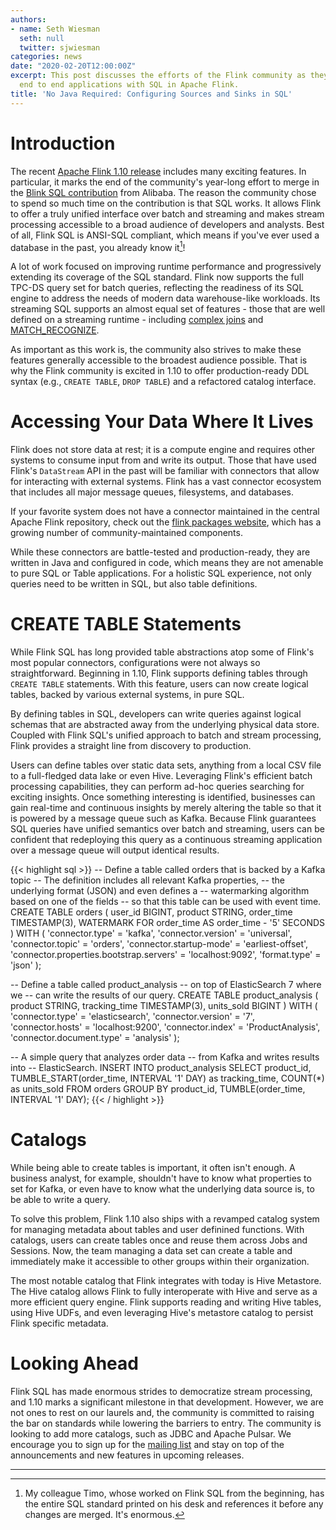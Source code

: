 ```yaml
---
authors:
- name: Seth Wiesman
  seth: null
  twitter: sjwiesman
categories: news
date: "2020-02-20T12:00:00Z"
excerpt: This post discusses the efforts of the Flink community as they relate to
  end to end applications with SQL in Apache Flink.
title: 'No Java Required: Configuring Sources and Sinks in SQL'
---
```


# Introduction

The recent [Apache Flink 1.10 release](https://flink.apache.org/news/2020/02/11/release-1.10.0.html) includes many exciting features.
In particular, it marks the end of the community's year-long effort to merge in the [Blink SQL contribution](https://flink.apache.org/news/2019/02/13/unified-batch-streaming-blink.html) from Alibaba.
The reason the community chose to spend so much time on the contribution is that SQL works.
It allows Flink to offer a truly unified interface over batch and streaming and makes stream processing accessible to a broad audience of developers and analysts.
Best of all, Flink SQL is ANSI-SQL compliant, which means if you've ever used a database in the past, you already know it[^1]!

A lot of work focused on improving runtime performance and progressively extending its coverage of the SQL standard.
Flink now supports the full TPC-DS query set for batch queries, reflecting the readiness of its SQL engine to address the needs of modern data warehouse-like workloads.
Its streaming SQL supports an almost equal set of features - those that are well defined on a streaming runtime - including [complex joins](https://ci.apache.org/projects/flink/flink-docs-release-1.10/dev/table/streaming/joins.html) and [MATCH_RECOGNIZE](https://ci.apache.org/projects/flink/flink-docs-stable/dev/table/streaming/match_recognize.html).

As important as this work is, the community also strives to make these features generally accessible to the broadest audience possible.
That is why the Flink community is excited in 1.10 to offer production-ready DDL syntax (e.g., `CREATE TABLE`, `DROP TABLE`) and a refactored catalog interface.

# Accessing Your Data Where It Lives

Flink does not store data at rest; it is a compute engine and requires other systems to consume input from and write its output.
Those that have used Flink's `DataStream` API in the past will be familiar with connectors that allow for interacting with external systems. 
Flink has a vast connector ecosystem that includes all major message queues, filesystems, and databases.

<div class="alert alert-info">
If your favorite system does not have a connector maintained in the central Apache Flink repository, check out the <a href="https://flink-packages.org">flink packages website</a>, which has a growing number of community-maintained components.
</div>

While these connectors are battle-tested and production-ready, they are written in Java and configured in code, which means they are not amenable to pure SQL or Table applications.
For a holistic SQL experience, not only queries need to be written in SQL, but also table definitions. 

# CREATE TABLE Statements

While Flink SQL has long provided table abstractions atop some of Flink's most popular connectors, configurations were not always so straightforward.
Beginning in 1.10, Flink supports defining tables through `CREATE TABLE` statements.
With this feature, users can now create logical tables, backed by various external systems, in pure SQL. 

By defining tables in SQL, developers can write queries against logical schemas that are abstracted away from the underlying physical data store. Coupled with Flink SQL's unified approach to batch and stream processing, Flink provides a straight line from discovery to production.

Users can define tables over static data sets, anything from a local CSV file to a full-fledged data lake or even Hive.
Leveraging Flink's efficient batch processing capabilities, they can perform ad-hoc queries searching for exciting insights.
Once something interesting is identified, businesses can gain real-time and continuous insights by merely altering the table so that it is powered by a message queue such as Kafka.
Because Flink guarantees SQL queries have unified semantics over batch and streaming, users can be confident that redeploying this query as a continuous streaming application over a message queue will output identical results.

{{< highlight sql >}}
-- Define a table called orders that is backed by a Kafka topic
-- The definition includes all relevant Kafka properties,
-- the underlying format (JSON) and even defines a
-- watermarking algorithm based on one of the fields
-- so that this table can be used with event time.
CREATE TABLE orders (
	user_id    BIGINT,
	product    STRING,
	order_time TIMESTAMP(3),
	WATERMARK FOR order_time AS order_time - '5' SECONDS
) WITH (
	'connector.type'    	 = 'kafka',
	'connector.version' 	 = 'universal',
	'connector.topic'   	 = 'orders',
	'connector.startup-mode' = 'earliest-offset',
	'connector.properties.bootstrap.servers' = 'localhost:9092',
	'format.type' = 'json' 
);

-- Define a table called product_analysis
-- on top of ElasticSearch 7 where we 
-- can write the results of our query. 
CREATE TABLE product_analysis (
	product 	STRING,
	tracking_time 	TIMESTAMP(3),
	units_sold 	BIGINT
) WITH (
	'connector.type'    = 'elasticsearch',
	'connector.version' = '7',
	'connector.hosts'   = 'localhost:9200',
	'connector.index'   = 'ProductAnalysis',
	'connector.document.type' = 'analysis' 
);

-- A simple query that analyzes order data
-- from Kafka and writes results into 
-- ElasticSearch. 
INSERT INTO product_analysis
SELECT
	product_id,
	TUMBLE_START(order_time, INTERVAL '1' DAY) as tracking_time,
	COUNT(*) as units_sold
FROM orders
GROUP BY
	product_id,
	TUMBLE(order_time, INTERVAL '1' DAY);
{{< / highlight >}}

# Catalogs

While being able to create tables is important, it often isn't enough.
A business analyst, for example, shouldn't have to know what properties to set for Kafka, or even have to know what the underlying data source is, to be able to write a query.

To solve this problem, Flink 1.10 also ships with a revamped catalog system for managing metadata about tables and user definined functions.
With catalogs, users can create tables once and reuse them across Jobs and Sessions.
Now, the team managing a data set can create a table and immediately make it accessible to other groups within their organization.

The most notable catalog that Flink integrates with today is Hive Metastore.
The Hive catalog allows Flink to fully interoperate with Hive and serve as a more efficient query engine.
Flink supports reading and writing Hive tables, using Hive UDFs, and even leveraging Hive's metastore catalog to persist Flink specific metadata.

# Looking Ahead

Flink SQL has made enormous strides to democratize stream processing, and 1.10 marks a significant milestone in that development.
However, we are not ones to rest on our laurels and, the community is committed to raising the bar on standards while lowering the barriers to entry.
The community is looking to add more catalogs, such as JDBC and Apache Pulsar.
We encourage you to sign up for the [mailing list](https://flink.apache.org/community.html) and stay on top of the announcements and new features in upcoming releases.

---

[^1]: My colleague Timo, whose worked on Flink SQL from the beginning, has the entire SQL standard printed on his desk and references it before any changes are merged. It's enormous.
